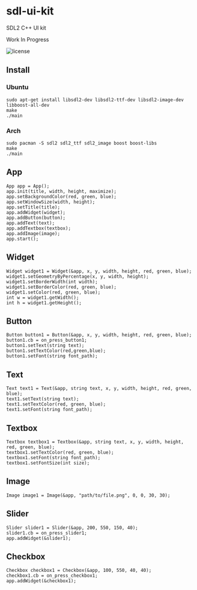 # sdl-ui-kit
SDL2 C++ UI kit

Work In Progress

![license](https://i.creativecommons.org/l/by-nc-sa/2.0/88x31.png)

## Install

### Ubuntu
```
sudo apt-get install libsdl2-dev libsdl2-ttf-dev libsdl2-image-dev libboost-all-dev 
make
./main
```
### Arch
```
sudo pacman -S sdl2 sdl2_ttf sdl2_image boost boost-libs
make
./main
```


## App

```
App app = App();
app.init(title, width, height, maximize);
app.setBackgroundColor(red, green, blue);
app.setWindowSize(width, height);
app.setTitle(title);
app.addWidget(widget);
app.addButton(button);
app.addText(text);
app.addTextbox(textbox);
app.addImage(image);
app.start();
```

## Widget

```
Widget widget1 = Widget(&app, x, y, width, height, red, green, blue);
widget1.setGeometryByPercentage(x, y, width, height);
widget1.setBorderWidth(int width);
widget1.setBorderColor(red, green, blue);
widget1.setColor(red, green, blue);
int w = widget1.getWidth();
int h = widget1.getHeight();
```

## Button

```
Button button1 = Button(&app, x, y, width, height, red, green, blue);
button1.cb = on_press_button1;
button1.setText(string text);
button1.setTextColor(red,green,blue);
button1.setFont(string font_path);
```

## Text

```
Text text1 = Text(&app, string text, x, y, width, height, red, green, blue);
text1.setText(string text);
text1.setTextColor(red, green, blue);
text1.setFont(string font_path);
```

## Textbox

```
Textbox textbox1 = Textbox(&app, string text, x, y, width, height, red, green, blue);
textbox1.setTextColor(red, green, blue);
textbox1.setFont(string font_path);
textbox1.setFontSize(int size);
```

## Image

```
Image image1 = Image(&app, "path/to/file.png", 0, 0, 30, 30);
```

## Slider

```
Slider slider1 = Slider(&app, 200, 550, 150, 40);
slider1.cb = on_press_slider1;
app.addWidget(&slider1);
```

## Checkbox

```
Checkbox checkbox1 = Checkbox(&app, 100, 550, 40, 40);
checkbox1.cb = on_press_checkbox1;
app.addWidget(&checkbox1);
```
